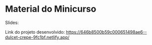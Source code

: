 # Material do Minicurso

Slides:

Link do projeto desenvolvido:
https://646b8500b59c000651498ae6--dulcet-crepe-9fc1bf.netlify.app/
